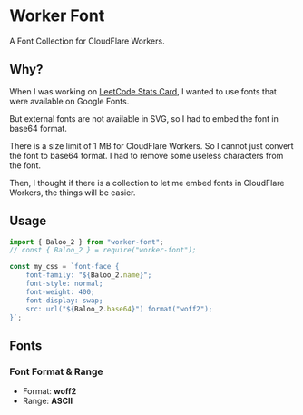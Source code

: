 # Worker Font

 A Font Collection for CloudFlare Workers.

## Why?

When I was working on [LeetCode Stats Card](https://github.com/JacobLinCool/LeetCode-Stats-Card), I wanted to use fonts that were available on Google Fonts.

But external fonts are not available in SVG, so I had to embed the font in base64 format.

There is a size limit of 1 MB for CloudFlare Workers. So I cannot just convert the font to base64 format. I had to remove some useless characters from the font.

Then, I thought if there is a collection to let me embed fonts in CloudFlare Workers, the things will be easier.

## Usage

```typescript
import { Baloo_2 } from "worker-font";
// const { Baloo_2 } = require("worker-font");

const my_css = `font-face { 
    font-family: "${Baloo_2.name}";
    font-style: normal;
    font-weight: 400;
    font-display: swap;
    src: url("${Baloo_2.base64}") format("woff2");
}`;
```

## Fonts

### Font Format & Range

- Format: **woff2**
- Range: **ASCII**
